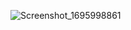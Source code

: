 ![Screenshot_1695998861](https://github.com/NijatNaghiyev/to_do_app/assets/121041954/15f07c32-b334-4d0f-bdbe-a7bdbb50558a)
